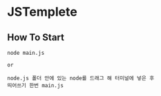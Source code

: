 # JSTemplete


<h2>How To Start</h2>

```
node main.js

or

node.js 폴더 안에 있는 node를 드래그 해 터미널에 넣은 후
띄어쓰기 한번 main.js
```